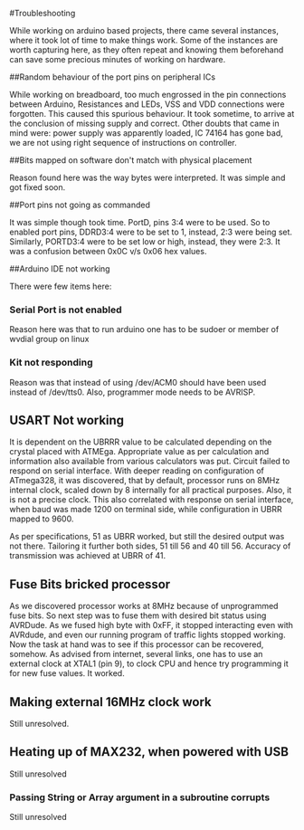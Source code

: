 #Troubleshooting

While working on arduino based projects, there came several instances, where it took lot of time to make things work. Some of the instances 
are worth capturing here, as they often repeat and knowing them beforehand can save some precious minutes of
working on hardware.

##Random behaviour of the port pins on peripheral ICs

While working on breadboard, too much engrossed in the pin connections between Arduino, Resistances and LEDs, 
VSS and VDD connections were forgotten. This caused this spurious behaviour. It took sometime, to arrive at 
the conclusion of missing supply and correct. Other doubts that came in mind were: power supply was 
apparently loaded, IC 74164 has gone bad, we are not using right sequence of instructions on controller.

##Bits mapped on software don't match with physical placement

Reason found here was the way bytes were interpreted. It was simple and got fixed soon.

##Port pins not going as commanded

It was simple though took time. PortD, pins 3:4 were to be used. So to enabled port pins, DDRD3:4 were to be set to 1,
instead, 2:3 were being set. Similarly, PORTD3:4 were to be set low or high, instead, they were 2:3. It was a confusion
between 0x0C v/s 0x06 hex values.

##Arduino IDE not working

There were few items here:

### Serial Port is not enabled

Reason here was that to run arduino one has to be sudoer or member of wvdial group on linux

### Kit not responding

Reason was that instead of using /dev/ACM0 should have been used instead of /dev/tts0.
Also, programmer mode needs to be AVRISP.

## USART Not working

It is dependent on the UBRRR value to be calculated depending on the crystal placed with ATMEga. Appropriate value as per calculation and information also available from various calculators was put. Circuit failed to respond on serial interface. With deeper reading on configuration of ATmega328, it was discovered, that by default, processor runs on 8MHz internal clock, scaled down by 8 internally for all practical purposes. Also, it is not a precise clock. This also correlated with response on serial interface, when baud was made 1200 on terminal side, while configuration in UBRR mapped to 9600.

As per specifications, 51 as UBRR worked, but still the desired output was not there. Tailoring it further both sides, 51 till 56 and 40 till 56. Accuracy of transmission was achieved at UBRR of 41.

## Fuse Bits bricked processor

As we discovered processor works at 8MHz because of unprogrammed fuse bits. So next step was to fuse them with desired bit status using AVRDude. As we fused high byte with 0xFF, it stopped interacting even with AVRdude, and even our running program of traffic lights stopped working. Now the task at hand was to see if this processor can be recovered, somehow. As advised from internet, several links, one has to use an external clock at XTAL1 (pin 9), to clock CPU and hence try programming it for new fuse values. It worked.

## Making external 16MHz clock work

Still unresolved.

## Heating up of MAX232, when powered with USB

Still unresolved

### Passing String or Array argument in a subroutine corrupts

Still unresolved
